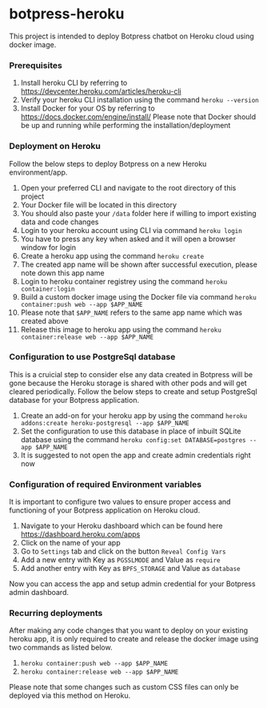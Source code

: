 # botpress-heroku
This project is intended to deploy Botpress chatbot on Heroku cloud using docker image.

### Prerequisites
1. Install heroku CLI by referring to https://devcenter.heroku.com/articles/heroku-cli
2. Verify your heroku CLI installation using the command `heroku --version`
3. Install Docker for your OS by referring to https://docs.docker.com/engine/install/
Please note that Docker should be up and running while performing the installation/deployment

### Deployment on Heroku
Follow the below steps to deploy Botpress on a new Heroku environment/app.
1. Open your preferred CLI and navigate to the root directory of this project
2. Your Docker file will be located in this directory
3. You should also paste your `/data` folder here if willing to import existing data and code changes
4. Login to your heroku account using CLI via command `heroku login`
5. You have to press any key when asked and it will open a browser window for login
6. Create a heroku app using the command `heroku create`
7. The created app name will be shown after successful execution, please note down this app name
8. Login to heroku container registrey using the command `heroku container:login`
9. Build a custom docker image using the Docker file via command `heroku container:push web --app $APP_NAME`
10. Please note that `$APP_NAME` refers to the same app name which was created above
11. Release this image to heroku app using the command `heroku container:release web --app $APP_NAME`

### Configuration to use PostgreSql database
This is a cruicial step to consider else any data created in Botpress will be gone because the Heroku storage is shared with other pods and will get cleared periodically.
Follow the below steps to create and setup PostgreSql database for your Botpress application.
1. Create an add-on for your heroku app by using the command `heroku addons:create heroku-postgresql --app $APP_NAME`
2. Set the configuration to use this database in place of inbuilt SQLite database using the command `heroku config:set DATABASE=postgres --app $APP_NAME`
3. It is suggested to not open the app and create admin credentials right now

### Configuration of required Environment variables
It is important to configure two values to ensure proper access and functioning of your Botpress application on Heroku cloud.
1. Navigate to your Heroku dashboard which can be found here https://dashboard.heroku.com/apps
2. Click on the name of your app
3. Go to `Settings` tab and click on the button `Reveal Config Vars`
4. Add a new entry with Key as `PGSSLMODE` and Value as `require`
5. Add another entry with Key as `BPFS_STORAGE` and Value as `database`

Now you can access the app and setup admin credential for your Botpress admin dashboard.

### Recurring deployments
After making any code changes that you want to deploy on your existing heroku app, it is only required to create and release the docker image using two commands as listed below.
1. `heroku container:push web --app $APP_NAME`
2. `heroku container:release web --app $APP_NAME`

Please note that some changes such as custom CSS files can only be deployed via this method on Heroku.
